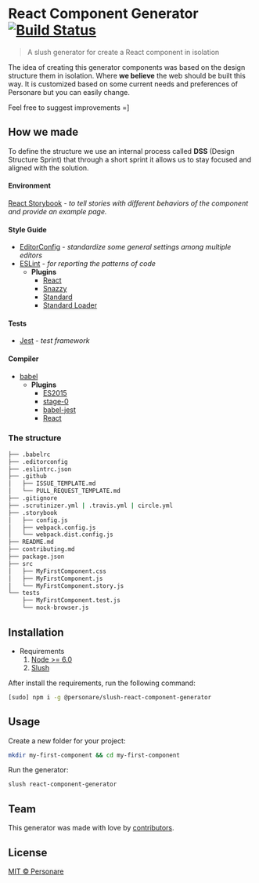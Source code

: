 # React Component Generator [![Build Status](https://travis-ci.org/Personare/react-component-generator.svg?branch=master)](https://travis-ci.org/Personare/react-component-generator)

> A slush generator for create a React component in isolation

The idea of creating this generator components was based on the design structure them in isolation. Where **we believe** the web should be built this way. It is customized based on some current needs and preferences of Personare but you can easily change. 

Feel free to suggest improvements =]

## How we made

To define the structure we use an internal process called **DSS** (Design Structure Sprint) that through a short sprint it allows us to stay focused and aligned with the solution. 

#### Environment

[React Storybook](https://github.com/kadirahq/react-storybook) - *to tell stories with different behaviors of the component and provide an example page.*

#### Style Guide

- [EditorConfig](http://editorconfig.org/) - *standardize some general settings among multiple editors*
- [ESLint](http://eslint.org/) - *for reporting the patterns of code*
  - **Plugins**
    - [React](https://github.com/yannickcr/eslint-plugin-react)
    - [Snazzy](https://github.com/feross/snazzy)
    - [Standard](https://github.com/feross/standard)
    - [Standard Loader](https://github.com/timoxley/standard-loader)

#### Tests
- [Jest](https://facebook.github.io/jest/) - *test framework*
  
#### Compiler

- [babel](https://babeljs.io/)
  - **Plugins**
    - [ES2015](https://www.npmjs.com/package/babel-preset-es2015)
    - [stage-0](https://www.npmjs.com/package/babel-preset-stage-0)
    - [babel-jest](https://www.npmjs.com/package/babel-jest)
    - [React](https://www.npmjs.com/package/babel-preset-react)

### The structure

```bash
├── .babelrc
├── .editorconfig
├── .eslintrc.json
├── .github
│   ├── ISSUE_TEMPLATE.md
│   └── PULL_REQUEST_TEMPLATE.md
├── .gitignore
├── .scrutinizer.yml | .travis.yml | circle.yml
├── .storybook
│   ├── config.js
│   ├── webpack.config.js
│   └── webpack.dist.config.js
├── README.md
├── contributing.md
├── package.json
├── src
│   ├── MyFirstComponent.css
│   ├── MyFirstComponent.js
│   └── MyFirstComponent.story.js
└── tests
    ├── MyFirstComponent.test.js
    └── mock-browser.js
```

## Installation

- Requirements
  1. [Node >= 6.0](https://nodejs.org/en/)
  2. [Slush](http://slushjs.github.io/#/)

After install the requirements, run the following command:

```bash
[sudo] npm i -g @personare/slush-react-component-generator
```

## Usage

Create a new folder for your project:
```bash
mkdir my-first-component && cd my-first-component
```

Run the generator:
```bash
slush react-component-generator
```

## Team

This generator was made with love by [contributors](https://github.com/Personare/react-component-generator/graphs/contributors).

## License

[MIT © Personare](./LICENSE)

